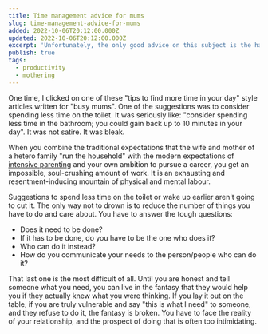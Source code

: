 ```yaml
---
title: Time management advice for mums
slug: time-management-advice-for-mums
added: 2022-10-06T20:12:00.000Z
updated: 2022-10-06T20:12:00.000Z
excerpt: 'Unfortunately, the only good advice on this subject is the hardest to follow.'
publish: true
tags:
  - productivity
  - mothering
---
```


One time, I clicked on one of these "tips to find more time in your day" style articles written for "busy mums". One of the suggestions was to consider spending less time on the toilet. It was seriously like: "consider spending less time in the bathroom; you could gain back up to 10 minutes in your day". It was not satire. It was bleak.

When you combine the traditional expectations that the wife and mother of a hetero family "run the household" with the modern expectations of [intensive parenting](https://www.theatlantic.com/family/archive/2019/01/intensive-helicopter-parenting-inequality/580528/) and your own ambition to pursue a career, you get an impossible, soul-crushing amount of work. It is an exhausting and resentment-inducing mountain of physical and mental labour.

Suggestions to spend less time on the toilet or wake up earlier aren't going to cut it. The only way not to drown is to reduce the number of things you have to do and care about. You have to answer the tough questions:

- Does it need to be done?
- If it has to be done, do you have to be the one who does it?
- Who can do it instead?
- How do you communicate your needs to the person/people who can do it?

That last one is the most difficult of all. Until you are honest and tell someone what you need, you can live in the fantasy that they would help you if they actually knew what you were thinking. If you lay it out on the table, if you are truly vulnerable and say "this is what I need" to someone, and they refuse to do it, the fantasy is broken. You have to face the reality of your relationship, and the prospect of doing that is often too intimidating.
